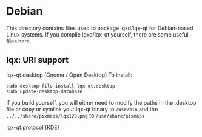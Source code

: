 
Debian
====================
This directory contains files used to package lqxd/lqx-qt
for Debian-based Linux systems. If you compile lqxd/lqx-qt yourself, there are some useful files here.

## lqx: URI support ##


lqx-qt.desktop  (Gnome / Open Desktop)
To install:

	sudo desktop-file-install lqx-qt.desktop
	sudo update-desktop-database

If you build yourself, you will either need to modify the paths in
the .desktop file or copy or symlink your lqx-qt binary to `/usr/bin`
and the `../../share/pixmaps/lqx128.png` to `/usr/share/pixmaps`

lqx-qt.protocol (KDE)

